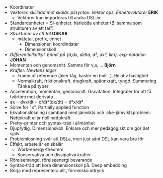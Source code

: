 - Koordinater
- _Vektorer. skillnad mot skalär. pilsyntax. Vektor ops. Enhetsvektorer_ __ERIK__
	- Vektorer kan importeras till andra DSL:er
- Standardenheter = SI-enheter, härledda enheter (B: samma som strukturen av ett tal?)
- _Strukturen av ett tal_ __OSKAR__
  - mätetal, prefix, enhet
	- Dimensioner, koordindater
	- Dimensionskoll 
- _Differentialkalkyl. Enhet på {d,dx, delta, d², dx², lim}. exp-notation_ __JOHAN__
- Momentan och genomsnitt. Samma för v,a, ... **Björn**
- _Krafter. Newtons lager_
	- Frame of reference (åker tåg, kaster en boll...). Relativ hastighet
	- Normalkraft, friktionskraft, dragkraft, spännkraft, tyngd. Summering. Tänka på typer
- Acceleration, momentan, genomsnitt. Gravitation. Integraler för att få tvärtom mot derivata
-	ax = dvx/dt = d/dt*(dx/dt) = d²x/dt²
- Solve for "x". Partially applied function
- Ekvationslösning i samband med jämvikts och icke-jämviktsproblem. Nettokraft eller noll nettokraft.
- Pretty-printer och syntax-träd i allmänhet
- Djup/ytlig. Dimensionskoll. Enklare och mer pedagogiskt om gör det själv
- Problemlösning svår att DSLa, men just sånt DSL kan vara bra för
- Effekt, arbete är en skalär
  - Work-energy-theorem
  - Konservativa och dissipativa krafter
- Rörelsemängd, rörelseenergi bevarande
- Syntax-träd att köra dimensionskoll på. Deep embedding
- Börja med representera allt, förminska uttryck

